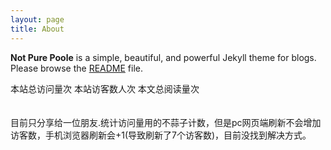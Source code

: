 ```yaml
---
layout: page
title: About
---
```


**Not Pure Poole** is a simple, beautiful, and powerful Jekyll theme for blogs. Please browse the [README](https://github.com/New-lay/New-lay.github.io/blob/main/README.md) file.
<br>

<script async src="//busuanzi.ibruce.info/busuanzi/2.3/busuanzi.pure.mini.js"></script>
本站总访问量<span id="busuanzi_value_site_pv"></span>次
本站访客数<span id="busuanzi_value_site_uv"></span>人次
本文总阅读量<span id="busuanzi_value_page_pv"></span>次
<br>
<br>
<br>
目前只分享给一位朋友.统计访问量用的不蒜子计数，但是pc网页端刷新不会增加访客数，手机浏览器刷新会+1(导致刷新了7个访客数)，目前没找到解决方式。
